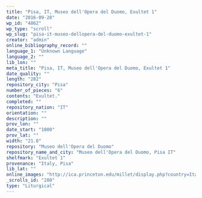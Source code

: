 ```yaml
---
title: "Pisa, IT, Museo dell'Opera del Duomo, Exultet 1"
date: "2016-09-28"
wp_id: "4862"
wp_type: "scroll"
wp_slug: "pisa-it-museo-dellopera-del-duomo-exultet-1"
creator: "admin"
online_bibliography_record: ""
language_1: "Unknown Language"
language_2: ""
lib_lon: ""
meta_title: "Pisa, IT, Museo dell'Opera del Duomo, Exultet 1"
date_quality: ""
length: "282"
repository_city: "Pisa"
number_of_pieces: "6"
contents: "Exultet."
completed: ""
repository_nation: "IT"
orientation: ""
description: ""
prov_lon: ""
date_start: "1000"
prov_lat: ""
width: "21.8"
repository: "Museo dell'Opera del Duomo"
repository_name_and_city: "Museo dell'Opera del Duomo, Pisa IT"
shelfmark: "Exultet 1"
provenance: "Italy, Pisa"
lib_lat: ""
online_images: "http://ica.princeton.edu/millet/display.php?country=Italy&site=&view=country&page=13&image=4077"
_scrolls_id: "280"
type: "Liturgical"
---
```



